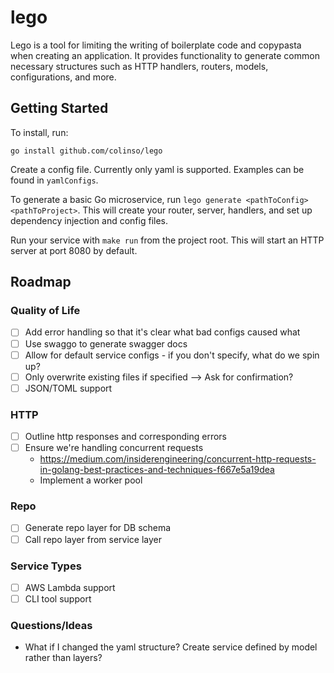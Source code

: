 # lego
Lego is a tool for limiting the writing of boilerplate code and copypasta when creating an application. It provides functionality to generate common necessary structures such as HTTP handlers, routers, models, configurations, and more.

## Getting Started

To install, run:
```
go install github.com/colinso/lego
```

Create a config file. Currently only yaml is supported. Examples can be found in `yamlConfigs`.

To generate a basic Go microservice, run `lego generate <pathToConfig> <pathToProject>`. This will create your router, server, handlers, and set up dependency injection and config files.

Run your service with `make run` from the project root. This will start an HTTP server at port 8080 by default.

## Roadmap

### Quality of Life
- [ ] Add error handling so that it's clear what bad configs caused what
- [ ] Use swaggo to generate swagger docs
- [ ] Allow for default service configs - if you don't specify, what do we spin up?
- [ ] Only overwrite existing files if specified --> Ask for confirmation?
- [ ] JSON/TOML support

### HTTP
- [ ] Outline http responses and corresponding errors
- [ ] Ensure we're handling concurrent requests
    - https://medium.com/insiderengineering/concurrent-http-requests-in-golang-best-practices-and-techniques-f667e5a19dea
    - Implement a worker pool

### Repo
- [ ] Generate repo layer for DB schema
- [ ] Call repo layer from service layer

### Service Types
- [ ] AWS Lambda support
- [ ] CLI tool support

### Questions/Ideas
- What if I changed the yaml structure? Create service defined by model rather than layers?